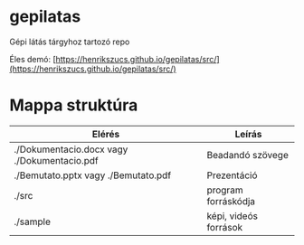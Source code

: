 # gepilatas
Gépi látás tárgyhoz tartozó repo

Éles demó: [https://henrikszucs.github.io/gepilatas/src/](https://henrikszucs.github.io/gepilatas/src/)

# Mappa struktúra
| Elérés | Leírás |
| ----------- | ----------- |
| ./Dokumentacio.docx vagy ./Dokumentacio.pdf | Beadandó szövege |
| ./Bemutato.pptx vagy ./Bemutato.pdf | Prezentáció |
| ./src | program forráskódja |
| ./sample | képi, videós források |
